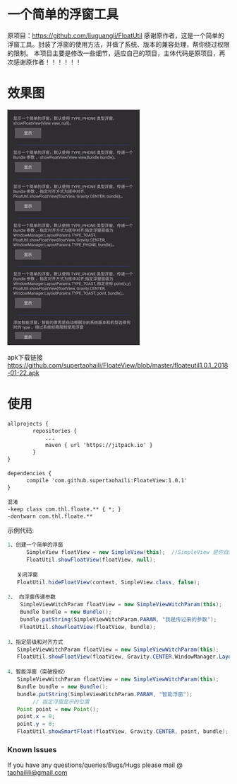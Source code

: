 # 一个简单的浮窗工具

原项目：https://github.com/liuguangli/FloatUtil
感谢原作者，这是一个简单的浮窗工具。封装了浮窗的使用方法，并做了系统、版本的兼容处理，帮你绕过权限的限制。
本项目主要是修改一些细节，适应自己的项目，主体代码是原项目，再次感谢原作者！！！！！！

# 效果图

 <img src="https://github.com/supertaohaili/FloateView/blob/master/float_param.gif" width="300">

apk下载链接
<a href="https://github.com/supertaohaili/FloateView/blob/master//floateutil1.0.1_2018-01-22.apk">https://github.com/supertaohaili/FloateView/blob/master/floateutil1.0.1_2018-01-22.apk</a>


# 使用
```
allprojects {
		repositories {
			...
			maven { url 'https://jitpack.io' }
		}
}

dependencies {
      compile 'com.github.supertaohaili:FloateView:1.0.1'
}

混淆
-keep class com.thl.floate.** { *; }
-dontwarn com.thl.floate.**
```


示例代码:
``` java
1、创建一个简单的浮窗
      SimpleView floatView = new SimpleView(this);  //SimpleView 是你自定义的 View
      FloatUtil.showFloatView(floatView, null);

   关闭浮窗
   FloatUtil.hideFloatView(context, SimpleView.class, false);

2、 向浮窗传递参数
    SimpleViewWitchParam floatView = new SimpleViewWitchParam(this);
    Bundle bundle = new Bundle();
    bundle.putString(SimpleViewWitchParam.PARAM, "我是传过来的参数");
    FloatUtil.showFloatView(floatView, bundle);

3、指定层级和对齐方式
   SimpleViewWitchParam floatView = new SimpleViewWitchParam(this);
   FloatUtil.showFloatView(floatView, Gravity.CENTER,WindowManager.LayoutParams.TYPE_TOAST , null);

4、智能浮窗（突破授权）
   SimpleViewWitchParam floatView = new SimpleViewWitchParam(this);
   Bundle bundle = new Bundle();
   bundle.putString(SimpleViewWitchParam.PARAM, "智能浮窗");
        // 指定浮窗显示的位置
   Point point = new Point();
   point.x = 0;
   point.y = 0;
   FloatUtil.showSmartFloat(floatView, Gravity.CENTER, point, bundle);


```


### Known Issues
If you have any questions/queries/Bugs/Hugs please mail @
taohailili@gmail.com